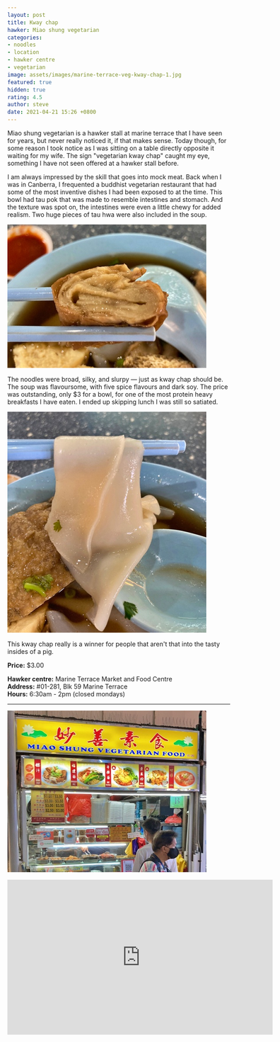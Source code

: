 ```yaml
---
layout: post
title: Kway chap
hawker: Miao shung vegetarian
categories:
- noodles
- location
- hawker centre
- vegetarian
image: assets/images/marine-terrace-veg-kway-chap-1.jpg
featured: true
hidden: true
rating: 4.5
author: steve
date: 2021-04-21 15:26 +0800
---
```

Miao shung vegetarian is a hawker stall at marine terrace that I have seen for years, but never really noticed it, if that makes sense. Today though, for some reason I took notice as I was sitting on a table directly opposite it waiting for my wife. The sign "vegetarian kway chap" caught my eye, something I have not seen offered at a hawker stall before.

I am always impressed by the skill that goes into mock meat. Back when I was in Canberra, I frequented a buddhist vegetarian restaurant that had some of the most inventive dishes I had been exposed to at the time. This bowl had tau pok that was made to resemble intestines and stomach. And the texture was spot on, the intestines were even a little chewy for added realism. Two huge pieces of tau hwa were also included in the soup.

![Mock pigs intestine](/assets/images/marine-terrace-veg-kway-chap-2.jpg "Mock pigs intestine in the vegetarian kway chap")

The noodles were broad, silky, and slurpy — just as kway chap should be. The soup was flavoursome, with five spice flavours and dark soy. The price was outstanding, only $3 for a bowl, for one of the most protein heavy breakfasts I have eaten. I ended up skipping lunch I was still so satiated.

![Flat rice noodle](/assets/images/marine-terrace-veg-kway-chap-3.jpg "Flat rice noodle in kway chap")

This kway chap really is a winner for people that aren't that into the tasty insides of a pig.
  
**Price:** $3.00  

**Hawker centre:** Marine Terrace Market and Food Centre  
**Address:** #01-281, Blk 59 Marine Terrace  
**Hours:** 6:30am - 2pm (closed mondays)  

***  

![Flat rice noodle](/assets/images/marine-terrace-veg-kway-chap-4.jpg "Flat rice noodle in kway chap")

<iframe src="https://www.google.com/maps/embed?pb=!1m18!1m12!1m3!1d3988.782240162541!2d103.91354511453848!3d1.3057713990476347!2m3!1f0!2f0!3f0!3m2!1i1024!2i768!4f13.1!3m3!1m2!1s0x31da229fc776e597%3A0xb4fba9f23d28025f!2s50A%20Marine%20Terrace%20Market!5e0!3m2!1sen!2ssg!4v1606313329702!5m2!1sen!2ssg" width="600" height="350" frameborder="0" style="border:0;" allowfullscreen="" aria-hidden="false" tabindex="0"></iframe>